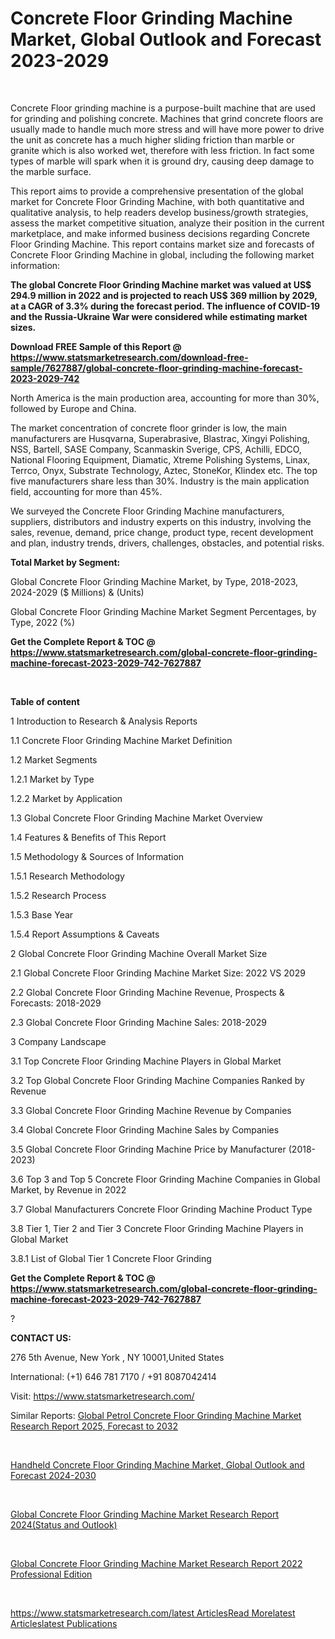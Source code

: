 <h1>Concrete Floor Grinding Machine Market, Global Outlook and Forecast 2023-2029</h1><br/><p>Concrete Floor grinding machine is a purpose-built machine that are used for grinding and polishing concrete. Machines that grind concrete floors are usually made to handle much more stress and will have more power to drive the unit as concrete has a much higher sliding friction than marble or granite which is also worked wet, therefore with less friction. In fact some types of marble will spark when it is ground dry, causing deep damage to the marble surface.</p>
 
 
 
 <p>This report aims to provide a comprehensive presentation of the global market for Concrete Floor Grinding Machine, with both quantitative and qualitative analysis, to help readers develop business/growth strategies, assess the market competitive situation, analyze their position in the current marketplace, and make informed business decisions regarding Concrete Floor Grinding Machine. This report contains market size and forecasts of Concrete Floor Grinding Machine in global, including the following market information:</p>
 
 
 
 <p><strong>The global Concrete Floor Grinding Machine market was valued at US$ 294.9 million in 2022 and is projected to reach US$ 369 million by 2029, at a <strong>CAGR</strong> of 3.3% during the forecast period. The influence of COVID-19 and the Russia-Ukraine War were considered while estimating market sizes.</strong></p>
 
 
 
 <p><strong>Download FREE Sample of this Report @ <a href="https://www.statsmarketresearch.com/download-free-sample/7627887/global-concrete-floor-grinding-machine-forecast-2023-2029-742">https://www.statsmarketresearch.com/download-free-sample/7627887/global-concrete-floor-grinding-machine-forecast-2023-2029-742</a></strong></p>
 
 
 
 <p>North America is the main production area, accounting for more than 30%, followed by Europe and China.</p>
 
 
 
 <p>The market concentration of concrete floor grinder is low, the main manufacturers are Husqvarna, Superabrasive, Blastrac, Xingyi Polishing, NSS, Bartell, SASE Company, Scanmaskin Sverige, CPS, Achilli, EDCO, National Flooring Equipment, Diamatic, Xtreme Polishing Systems, Linax, Terrco, Onyx, Substrate Technology, Aztec, StoneKor, Klindex etc. The top five manufacturers share less than 30%. Industry is the main application field, accounting for more than 45%.</p>
 
 
 
 <p>We surveyed the Concrete Floor Grinding Machine manufacturers, suppliers, distributors and industry experts on this industry, involving the sales, revenue, demand, price change, product type, recent development and plan, industry trends, drivers, challenges, obstacles, and potential risks.</p>
 
 
 
 <p><strong>Total Market by Segment:</strong></p>
 
 
 
 <p>Global Concrete Floor Grinding Machine Market, by Type, 2018-2023, 2024-2029 ($ Millions) & (Units)</p>
 
 
 
 <p>Global Concrete Floor Grinding Machine Market Segment Percentages, by Type, 2022 (%)</p>
 
 
 
 <div><b>Get the Complete Report & TOC @ <a href="https://www.statsmarketresearch.com/global-concrete-floor-grinding-machine-forecast-2023-2029-742-7627887">https://www.statsmarketresearch.com/global-concrete-floor-grinding-machine-forecast-2023-2029-742-7627887</a></b></div>
 
 
 
 <p><br />
 
 <b>Table of content</b></p>
 
 
 
 <p>1 Introduction to Research & Analysis Reports<br />
 
 1.1 Concrete Floor Grinding Machine Market Definition<br />
 
 1.2 Market Segments<br />
 
 1.2.1 Market by Type<br />
 
 1.2.2 Market by Application<br />
 
 1.3 Global Concrete Floor Grinding Machine Market Overview<br />
 
 1.4 Features & Benefits of This Report<br />
 
 1.5 Methodology & Sources of Information<br />
 
 1.5.1 Research Methodology<br />
 
 1.5.2 Research Process<br />
 
 1.5.3 Base Year<br />
 
 1.5.4 Report Assumptions & Caveats<br />
 
 2 Global Concrete Floor Grinding Machine Overall Market Size<br />
 
 2.1 Global Concrete Floor Grinding Machine Market Size: 2022 VS 2029<br />
 
 2.2 Global Concrete Floor Grinding Machine Revenue, Prospects & Forecasts: 2018-2029<br />
 
 2.3 Global Concrete Floor Grinding Machine Sales: 2018-2029<br />
 
 3 Company Landscape<br />
 
 3.1 Top Concrete Floor Grinding Machine Players in Global Market<br />
 
 3.2 Top Global Concrete Floor Grinding Machine Companies Ranked by Revenue<br />
 
 3.3 Global Concrete Floor Grinding Machine Revenue by Companies<br />
 
 3.4 Global Concrete Floor Grinding Machine Sales by Companies<br />
 
 3.5 Global Concrete Floor Grinding Machine Price by Manufacturer (2018-2023)<br />
 
 3.6 Top 3 and Top 5 Concrete Floor Grinding Machine Companies in Global Market, by Revenue in 2022<br />
 
 3.7 Global Manufacturers Concrete Floor Grinding Machine Product Type<br />
 
 3.8 Tier 1, Tier 2 and Tier 3 Concrete Floor Grinding Machine Players in Global Market<br />
 
 3.8.1 List of Global Tier 1 Concrete Floor Grinding</p>
 
 
 
 <div><b>Get the Complete Report & TOC @ <a href="https://www.statsmarketresearch.com/global-concrete-floor-grinding-machine-forecast-2023-2029-742-7627887">https://www.statsmarketresearch.com/global-concrete-floor-grinding-machine-forecast-2023-2029-742-7627887</a></b></div>
 
 
 
 <p>? </p>
 
 
 
 <p><b>CONTACT US:</b><br />
 
 276 5th Avenue, New York , NY 10001,United States<br />
 
 International: (+1) 646 781 7170 / +91 8087042414<br />
 
 Visit: <a href="https://www.statsmarketresearch.com/">https://www.statsmarketresearch.com/</a><br />
 
 Similar Reports: <a href="https://www.statsmarketresearch.com/global-concrete-floor-grinding-machine-forecast-2023-2029-742-7627887">Global Petrol Concrete Floor Grinding Machine Market Research Report 2025, Forecast to 2032</a><br />
 
 <br />
 
 <a href="https://www.statsmarketresearch.com/global-concrete-floor-grinding-machine-forecast-2023-2029-742-7627887">Handheld Concrete Floor Grinding Machine Market, Global Outlook and Forecast 2024-2030</a><br />
 
 <br />
 
 <a href="https://www.statsmarketresearch.com/global-concrete-floor-grinding-machine-forecast-2023-2029-742-7627887">Global Concrete Floor Grinding Machine Market Research Report 2024(Status and Outlook)</a><br />
 
 <br />
 
 <a href="https://www.statsmarketresearch.com/global-concrete-floor-grinding-machine-forecast-2023-2029-742-7627887">Global Concrete Floor Grinding Machine Market Research Report 2022 Professional Edition</a><br />
 
 <br />
 
 <a href="https://gyeongbokgung.com">https://www.statsmarketresearch.com/</a><a href="https://hallyeomaritime.com">latest Articles</a><a href="https://jingwansa.com">Read More</a><a href="https://nguoiviet.jp/">latest Articles</a><a href="https://www.intelmarketresearch.com/">latest Publications</a></p>